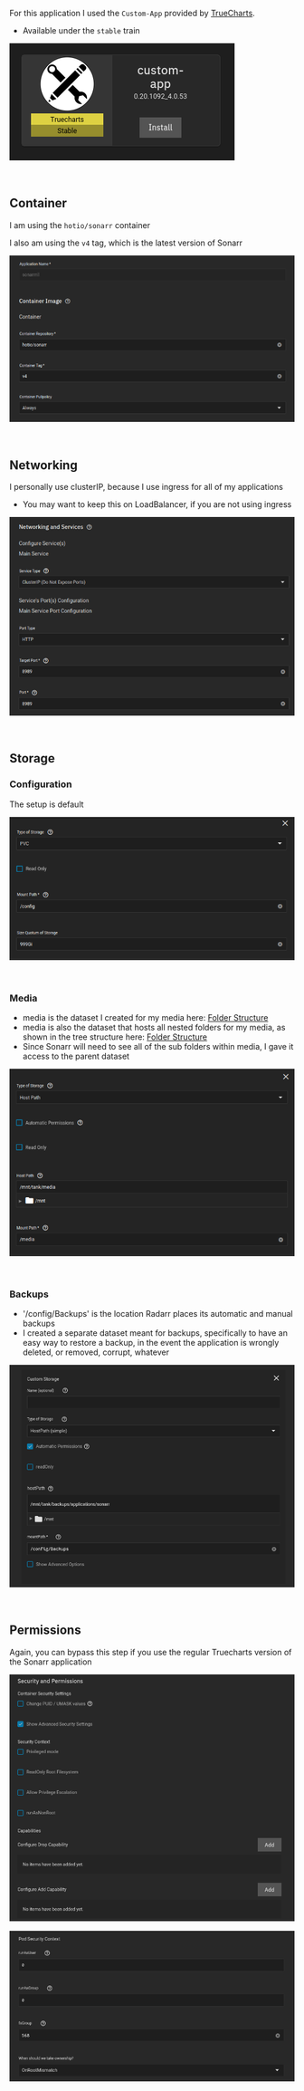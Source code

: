 For this application I used the `Custom-App` provided by [TrueCharts](https://truecharts.org/manual/Quick-Start%20Guides/01-Adding-TrueCharts/).

- Available under the `stable` train

![!Container: Tube](images/custom-app.png)

<br >



## Container

I am using the `hotio/sonarr` container

I also am using the `v4` tag, which is the latest version of Sonarr

![!Networking: qbittorrent](images/container.png)

<br />

## Networking 

I personally use clusterIP, because I use ingress for all of my applications

- You may want to keep this on LoadBalancer, if you are not using ingress

![!Networking: qbittorrent](images/networking.png)

<br />

## Storage

### Configuration

The setup is default

![!Storage: NZBGet](images/storage_config.png)

<br >

### Media

- media is the dataset I created for my media here: [Folder Structure](general_guides/folder_structure/dataset.md)
- media is also the dataset that hosts all nested folders for my media, as shown in the tree structure here: [Folder Structure](general_guides/folder_structure/about.md#tree)
- Since Sonarr will need to see all of the sub folders within media, I gave it access to the parent dataset

![!Storage: NZBGet](images/storage_data_media.png)

<br >

### Backups

- '/config/Backups' is the location Radarr places its automatic and manual backups
- I created a separate dataset meant for backups, specifically to have an easy way to restore a backup, in the event the application is wrongly deleted, or removed, corrupt, whatever

![!Storage: NZBGet](images/storage_data_backups.png)

<br >


## Permissions

Again, you can bypass this step if you use the regular Truecharts version of the Sonarr application

![!Storage: NZBGet](images/security_and_perms.png)

![!Storage: NZBGet](images/security_user_group.png)

<br />